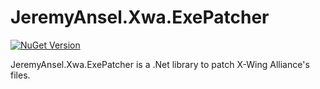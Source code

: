 # JeremyAnsel.Xwa.ExePatcher

[![NuGet Version](https://buildstats.info/nuget/JeremyAnsel.Xwa.ExePatcher)](https://www.nuget.org/packages/JeremyAnsel.Xwa.ExePatcher)

JeremyAnsel.Xwa.ExePatcher is a .Net library to patch X-Wing Alliance's files.
